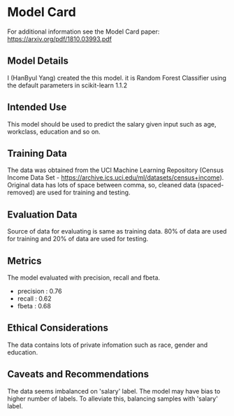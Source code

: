 # Model Card

For additional information see the Model Card paper: https://arxiv.org/pdf/1810.03993.pdf

## Model Details
I (HanByul Yang) created the this model. it is Random Forest Classifier using the default parameters in scikit-learn 1.1.2

## Intended Use
This model should be used to predict the salary given input such as age, workclass, education and so on. 

## Training Data
The data was obtained from the UCI Machine Learning Repository (Census Income Data Set - https://archive.ics.uci.edu/ml/datasets/census+income). Original data has lots of space between comma, so, cleaned data (spaced-removed) are used for training and testing. 

## Evaluation Data
Source of data for evaluating is same as training data. 80% of data are used for training and 20% of data are used for testing.


## Metrics
The model evaluated with precision, recall and fbeta.
- precision : 0.76
- recall : 0.62
- fbeta : 0.68

## Ethical Considerations
The data contains lots of private infomation such as race, gender and education.

## Caveats and Recommendations
The data seems imbalanced on 'salary' label. The model may have bias to higher number of labels. To alleviate this, balancing samples with 'salary' label.
